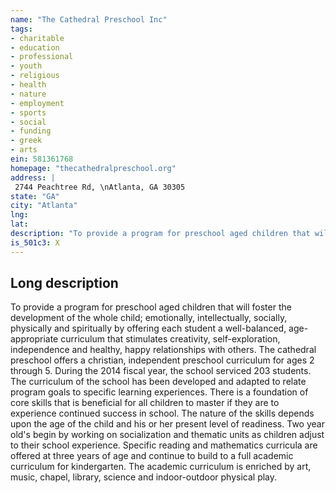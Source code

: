 ```yaml
---
name: "The Cathedral Preschool Inc"
tags:
- charitable
- education
- professional
- youth
- religious
- health
- nature
- employment
- sports
- social
- funding
- greek
- arts
ein: 581361768
homepage: "thecathedralpreschool.org"
address: |
 2744 Peachtree Rd, \nAtlanta, GA 30305
state: "GA"
city: "Atlanta"
lng: 
lat: 
description: "To provide a program for preschool aged children that will foster the development of the whole child; emotionally, intellectually, socially, physically and spiritually by offering each student a well-balanced, age-appropriate curriculum that stimulates creativity, self-exploration, independence and healthy, happy relationships with others. "
is_501c3: X
---
```


## Long description

To provide a program for preschool aged children that will foster the development of the whole child; emotionally, intellectually, socially, physically and spiritually by offering each student a well-balanced, age-appropriate curriculum that stimulates creativity, self-exploration, independence and healthy, happy relationships with others. The cathedral preschool offers a christian, independent preschool curriculum for ages 2 through 5. During the 2014 fiscal year, the school serviced 203 students. The curriculum of the school has been developed and adapted to relate program goals to specific learning experiences. There is a foundation of core skills that is beneficial for all children to master if they are to experience continued success in school. The nature of the skills depends upon the age of the child and his or her present level of readiness. Two year old's begin by working on socialization and thematic units as children adjust to their school experience. Specific reading and mathematics curricula are offered at three years of age and continue to build to a full academic curriculum for kindergarten. The academic curriculum is enriched by art, music, chapel, library, science and indoor-outdoor physical play. 
